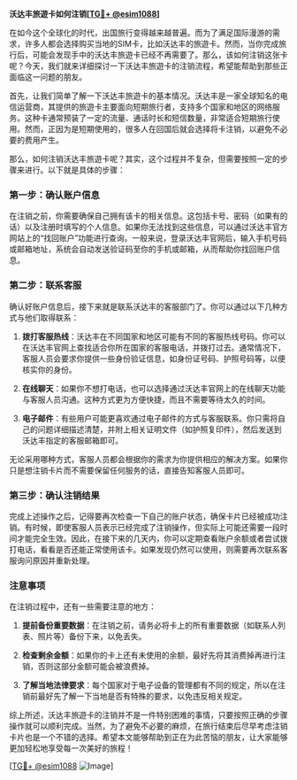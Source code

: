 **沃达丰旅遊卡如何注销[[TG💪+ @esim1088](https://t.me/s/esim1088)]**

在如今这个全球化的时代，出国旅行变得越来越普遍。而为了满足国际漫游的需求，许多人都会选择购买当地的SIM卡，比如沃达丰的旅遊卡。然而，当你完成旅行后，可能会发现手中的沃达丰旅遊卡已经不再需要了。那么，该如何注销这张卡呢？今天，我们就来详细探讨一下沃达丰旅遊卡的注销流程，希望能帮助到那些正面临这一问题的朋友。

首先，让我们简单了解一下沃达丰旅遊卡的基本情况。沃达丰是一家全球知名的电信运营商，其提供的旅遊卡主要面向短期旅行者，支持多个国家和地区的网络服务。这种卡通常预装了一定的流量、通话时长和短信数量，非常适合短期旅行使用。然而，正因为是短期使用的，很多人在回国后就会选择将卡注销，以避免不必要的费用产生。

那么，如何注销沃达丰旅遊卡呢？其实，这个过程并不复杂，但需要按照一定的步骤来进行。以下就是具体的步骤：

### 第一步：确认账户信息

在注销之前，你需要确保自己拥有该卡的相关信息。这包括卡号、密码（如果有的话）以及注册时填写的个人信息。如果你无法找到这些信息，可以通过沃达丰官方网站上的“找回账户”功能进行查询。一般来说，登录沃达丰官网后，输入手机号码或邮箱地址，系统会自动发送验证码至你的手机或邮箱，从而帮助你找回账户信息。

### 第二步：联系客服

确认好账户信息后，接下来就是联系沃达丰的客服部门了。你可以通过以下几种方式与他们取得联系：

1. **拨打客服热线**：沃达丰在不同国家和地区可能有不同的客服热线号码。你可以在沃达丰官网上查找适合你所在国家的客服电话，并拨打过去。通常情况下，客服人员会要求你提供一些身份验证信息，如身份证号码、护照号码等，以便核实你的身份。

2. **在线聊天**：如果你不想打电话，也可以选择通过沃达丰官网上的在线聊天功能与客服人员沟通。这种方式更为方便快捷，而且不需要等待太久的时间。

3. **电子邮件**：有些用户可能更喜欢通过电子邮件的方式与客服联系。你只需将自己的问题详细描述清楚，并附上相关证明文件（如护照复印件），然后发送到沃达丰指定的客服邮箱即可。

无论采用哪种方式，客服人员都会根据你的需求为你提供相应的解决方案。如果你只是想注销卡片而不需要保留任何服务的话，直接告知客服人员即可。

### 第三步：确认注销结果

完成上述操作之后，记得要再次检查一下自己的账户状态，确保卡片已经被成功注销。有时候，即使客服人员表示已经完成了注销操作，但实际上可能还需要一段时间才能完全生效。因此，在接下来的几天内，你可以定期查看账户余额或者尝试拨打电话，看看是否还能正常使用该卡。如果发现仍然可以使用，则需要再次联系客服询问原因并重新处理。

### 注意事项

在注销过程中，还有一些需要注意的地方：

1. **提前备份重要数据**：在注销之前，请务必将卡上的所有重要数据（如联系人列表、照片等）备份下来，以免丢失。

2. **检查剩余金额**：如果你的卡上还有未使用的余额，最好先将其消费掉再进行注销，否则这部分金额可能会被浪费掉。

3. **了解当地法律要求**：每个国家对于电子设备的管理都有不同的规定，所以在注销前最好先了解一下当地是否有特殊的要求，以免违反相关规定。

综上所述，沃达丰旅遊卡的注销并不是一件特别困难的事情，只要按照正确的步骤操作就可以顺利完成。当然，为了避免不必要的麻烦，在旅行结束后尽早考虑注销卡片也是一个不错的选择。希望本文能够帮助到正在为此苦恼的朋友，让大家能够更加轻松地享受每一次美好的旅程！

[[TG💪+ @esim1088](https://t.me/s/esim1088) ![Image](https://i.postimg.cc/4NQfJmqS/Snipaste-2025-05-13-00-14-12.png)]